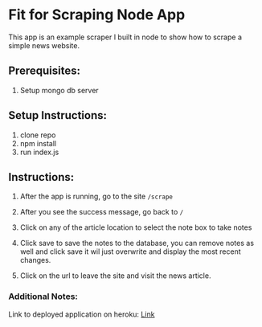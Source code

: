# Fit for Scraping Node App

This app is an example scraper I built in node to show how to scrape a simple news website.


## Prerequisites:
1. Setup mongo db server


## Setup Instructions:

1. clone repo
2. npm install
3. run index.js


## Instructions:

1. After the app is running, go to the site `/scrape`

1. After you see the success message, go back to `/`

1. Click on any of the article location to select the note box to take notes

1. Click save to save the notes to the database, you can remove notes as well and click save it wil just overwrite and display the most recent changes.

1. Click on the url to leave the site and visit the news article.

### Additional Notes:
Link to deployed application on heroku: [Link](https://dry-dusk-84895.herokuapp.com/)